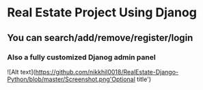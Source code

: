 # Real Estate Project Using Djanog

## You can search/add/remove/register/login

### Also a fully customized Djanog admin panel

![Alt text](https://github.com/nikkhil0018/RealEstate-Django-Python/blob/master/Screenshot.png'Optional title')
